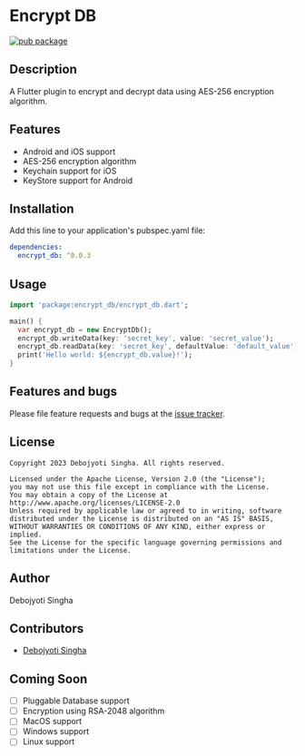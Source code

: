 # Encrypt DB

[![pub package](https://img.shields.io/pub/v/encrypt_db.svg)](https://pub.dartlang.org/packages/encrypt_db)

## Description

A Flutter plugin to encrypt and decrypt data using AES-256 encryption algorithm.

## Features

- Android and iOS support
- AES-256 encryption algorithm
- Keychain support for iOS
- KeyStore support for Android

## Installation

Add this line to your application's pubspec.yaml file:

```yaml
dependencies:
  encrypt_db: ^0.0.3
```

## Usage

```dart
import 'package:encrypt_db/encrypt_db.dart';

main() {
  var encrypt_db = new EncryptDb();
  encrypt_db.writeData(key: 'secret_key', value: 'secret_value');
  encrypt_db.readData(key: 'secret_key', defaultValue: 'default_value');
  print('Hello world: ${encrypt_db.value}!');
}
```

## Features and bugs

Please file feature requests and bugs at the [issue tracker](https://github.com/debojyoti452/encrypt_local_storage/issues).

## License

```
Copyright 2023 Debojyoti Singha. All rights reserved.

Licensed under the Apache License, Version 2.0 (the "License");
you may not use this file except in compliance with the License.
You may obtain a copy of the License at
http://www.apache.org/licenses/LICENSE-2.0
Unless required by applicable law or agreed to in writing, software
distributed under the License is distributed on an "AS IS" BASIS,
WITHOUT WARRANTIES OR CONDITIONS OF ANY KIND, either express or implied.
See the License for the specific language governing permissions and
limitations under the License.
```

## Author

Debojyoti Singha

## Contributors

- [Debojyoti Singha](https://debojyotisingha.com)

## Coming Soon

- [ ] Pluggable Database support
- [ ] Encryption using RSA-2048 algorithm
- [ ] MacOS support
- [ ] Windows support
- [ ] Linux support
